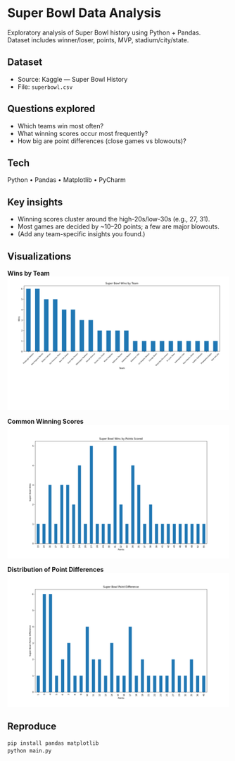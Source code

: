 # Super Bowl Data Analysis

Exploratory analysis of Super Bowl history using Python + Pandas.  
Dataset includes winner/loser, points, MVP, stadium/city/state.

## Dataset
- Source: Kaggle — Super Bowl History
- File: `superbowl.csv`

## Questions explored
- Which teams win most often?
- What winning scores occur most frequently?
- How big are point differences (close games vs blowouts)?

## Tech
Python • Pandas • Matplotlib • PyCharm

## Key insights
- Winning scores cluster around the high-20s/low-30s (e.g., 27, 31).
- Most games are decided by ~10–20 points; a few are major blowouts.
- (Add any team-specific insights you found.)

## Visualizations
**Wins by Team**  
<img src="charts/wins_by_team.png" width="520">

**Common Winning Scores**  
<img src="charts/common_scores.png" width="520">

**Distribution of Point Differences**  
<img src="charts/point_diff.png" width="520">

## Reproduce
```bash
pip install pandas matplotlib
python main.py
